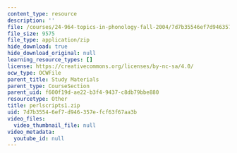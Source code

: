 ```yaml
---
content_type: resource
description: ''
file: /courses/24-964-topics-in-phonology-fall-2004/7d7b35546ef7d946357efcf63f67aa3b_perlscripts1.zip
file_size: 9575
file_type: application/zip
hide_download: true
hide_download_original: null
learning_resource_types: []
license: https://creativecommons.org/licenses/by-nc-sa/4.0/
ocw_type: OCWFile
parent_title: Study Materials
parent_type: CourseSection
parent_uid: f600f19d-ae22-b3f4-9437-c8db79bbe880
resourcetype: Other
title: perlscripts1.zip
uid: 7d7b3554-6ef7-d946-357e-fcf63f67aa3b
video_files:
  video_thumbnail_file: null
video_metadata:
  youtube_id: null
---
```

